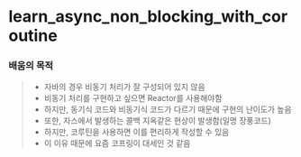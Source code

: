 # learn_async_non_blocking_with_coroutine


### 배움의 목적
> - 자바의 경우 비동기 처리가 잘 구성되어 있지 않음
> - 비동기 처리를 구현하고 싶으면 Reactor를 사용해야함
> - 하지만, 동기식 코드와 비동기식 코드가 다르기 때문에 구현의 난이도가 높음
> - 또한, 자스에서 발생하는 콜백 지옥같은 현상이 발생함(일명 장풍코드)
> - 하지만, 코루틴을 사용하면 이를 편리하게 작성할 수 있음
> - 이 이유 때문에 요즘 코프링이 대세인 것 같음